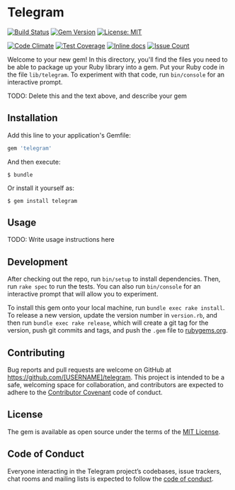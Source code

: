 # Telegram

[![Build Status](https://travis-ci.org/paolobrasolin/telegram.svg?branch=master)](https://travis-ci.org/paolobrasolin/telegram)
[![Gem Version](https://badge.fury.io/rb/telegram.svg)](https://badge.fury.io/rb/telegram)
[![License: MIT](https://img.shields.io/badge/License-MIT-yellow.svg)](https://opensource.org/licenses/MIT)

[![Code Climate](https://codeclimate.com/github/paolobrasolin/telegram/badges/gpa.svg)](https://codeclimate.com/github/paolobrasolin/telegram)
[![Test Coverage](https://codeclimate.com/github/paolobrasolin/telegram/badges/coverage.svg)](https://codeclimate.com/github/paolobrasolin/telegram/coverage)
[![Inline docs](http://inch-ci.org/github/paolobrasolin/telegram.svg?branch=master)](http://inch-ci.org/github/paolobrasolin/telegram)
[![Issue Count](https://codeclimate.com/github/paolobrasolin/telegram/badges/issue_count.svg)](https://codeclimate.com/github/paolobrasolin/telegram)

Welcome to your new gem! In this directory, you'll find the files you need to be able to package up your Ruby library into a gem. Put your Ruby code in the file `lib/telegram`. To experiment with that code, run `bin/console` for an interactive prompt.

TODO: Delete this and the text above, and describe your gem

## Installation

Add this line to your application's Gemfile:

```ruby
gem 'telegram'
```

And then execute:

    $ bundle

Or install it yourself as:

    $ gem install telegram

## Usage

TODO: Write usage instructions here

## Development

After checking out the repo, run `bin/setup` to install dependencies. Then, run `rake spec` to run the tests. You can also run `bin/console` for an interactive prompt that will allow you to experiment.

To install this gem onto your local machine, run `bundle exec rake install`. To release a new version, update the version number in `version.rb`, and then run `bundle exec rake release`, which will create a git tag for the version, push git commits and tags, and push the `.gem` file to [rubygems.org](https://rubygems.org).

## Contributing

Bug reports and pull requests are welcome on GitHub at https://github.com/[USERNAME]/telegram. This project is intended to be a safe, welcoming space for collaboration, and contributors are expected to adhere to the [Contributor Covenant](http://contributor-covenant.org) code of conduct.

## License

The gem is available as open source under the terms of the [MIT License](http://opensource.org/licenses/MIT).

## Code of Conduct

Everyone interacting in the Telegram project’s codebases, issue trackers, chat rooms and mailing lists is expected to follow the [code of conduct](https://github.com/[USERNAME]/telegram/blob/master/CODE_OF_CONDUCT.md).

